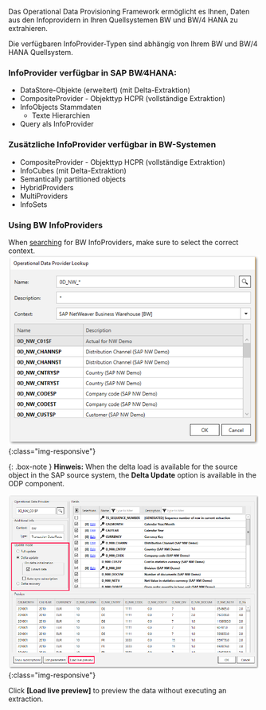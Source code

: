 Das Operational Data Provisioning Framework ermöglicht es Ihnen, Daten aus den Infoprovidern in Ihren Quellsystemen BW und BW/4 HANA zu extrahieren. 

Die verfügbaren InfoProvider-Typen sind abhängig von Ihrem BW und BW/4 HANA Quellsystem.

### InfoProvider verfügbar in SAP BW∕4HANA:

- DataStore-Objekte (erweitert) (mit Delta-Extraktion)
- CompositeProvider - Objekttyp HCPR (vollständige Extraktion)
- InfoObjects
Stammdaten
  - Texte
Hierarchien
- Query als InfoProvider

### Zusätzliche InfoProvider verfügbar in BW-Systemen

- CompositeProvider - Objekttyp HCPR (vollständige Extraktion)
- InfoCubes (mit Delta-Extraktion)
- Semantically partitioned objects
- HybridProviders
- MultiProviders
- InfoSets


### Using BW InfoProviders
When [searching](./odp-functions-ov#operational-data-provider) for BW InfoProviders, make sure to select the correct context. 
![ODP BW Search](/img/content/odp/odp-component-bw-nwdemo-01.png){:class="img-responsive"}

{: .box-note }
**Hinweis:** When the delta load is available for the source object in the SAP source system, the **Delta Update** option is available in the ODP component. 

![ODP BW Delta](/img/content/odp/odp-bw-infoprov-delta.png){:class="img-responsive"}

Click **[Load live preview]** to preview the data without executing an extraction.